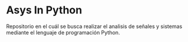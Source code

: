 # Asys In Python
Repositorio en el cuál se busca realizar el analisis de señales y sistemas mediante el lenguaje de programación Python.
